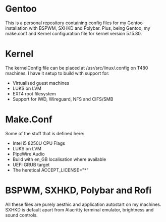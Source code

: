 # Gentoo

This is a personal repository containing config files for my Gentoo
installation with BSPWM, SXHKD and Polybar. Plus, being Gentoo, my make.conf
and Kernel configuration file for kernel version 5.15.80.

# Kernel
The kernelConfig file can be placed at /usr/src/linux/.config on T480 machines.
I have it setup to build with support for:
- Virtualised guest machines
- LUKS on LVM
- EXT4 root filesystem
- Support for IWD, Wireguard, NFS and CIFS/SMB

# Make.Conf
Some of the stuff that is defined here:
- Intel i5 8250U CPU Flags
- LUKS on LVM
- PipeWire Audio
- Build with en_GB localisation where available
- UEFI GRUB target
- The heretical ACCEPT_LICENSE="*"

# BSPWM, SXHKD, Polybar and Rofi
All these files are purely aesthic and application autostart on my machines. SXHKD is default apart from Alacritty terminal emulator, brightness and sound controls.
